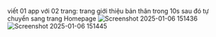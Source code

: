 viết 01 app với 02 trang: trang giới thiệu bản thân trong 10s sau đó tự chuyển sang trang Homepage
![Screenshot 2025-01-06 151436](https://github.com/user-attachments/assets/7291a4c4-6293-484e-bd50-025ed3c7ddee)
![Screenshot 2025-01-06 151445](https://github.com/user-attachments/assets/62120237-4c3e-49f5-8f7e-5eb474a4ff6f)

